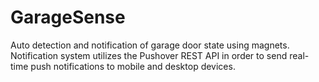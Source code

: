 # GarageSense
Auto detection and notification of garage door state using magnets. Notification system utilizes the Pushover REST API in order to send real-time push notifications to mobile and desktop devices.
